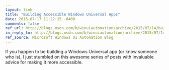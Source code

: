 ```yaml
---
layout: link
title: "Building Accessible Windows Universal Apps"
date: 2015-07-17 11:22:15 -0400
comments: false
ref_url: http://blogs.msdn.com/b/winuiautomation/archive/2015/07/14/building-accessible-windows-universal-apps-introduction.aspx
in_reply_to: http://blogs.msdn.com/b/winuiautomation/archive/2015/07/14/building-accessible-windows-universal-apps-introduction.aspx
ref_source: Microsoft Windows UI Automation Blog
---
```


If you happen to be building a Windows Universal app (or know someone who is), I just stumbled on this awesome series of posts with invaluable advice for making it more accessible.